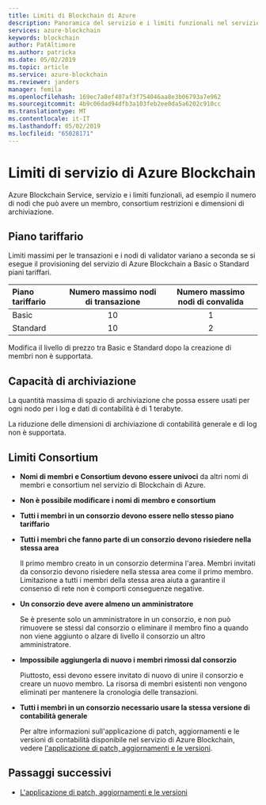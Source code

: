 ```yaml
---
title: Limiti di Blockchain di Azure
description: Panoramica del servizio e i limiti funzionali nel servizio di Azure Blockchain
services: azure-blockchain
keywords: blockchain
author: PatAltimore
ms.author: patricka
ms.date: 05/02/2019
ms.topic: article
ms.service: azure-blockchain
ms.reviewer: janders
manager: femila
ms.openlocfilehash: 169ec7a8ef407af3f754046aa8e3b06793a7e962
ms.sourcegitcommit: 4b9c06dad94dfb3a103feb2ee0da5a6202c910cc
ms.translationtype: MT
ms.contentlocale: it-IT
ms.lasthandoff: 05/02/2019
ms.locfileid: "65028171"
---
```

# <a name="limits-in-azure-blockchain-service"></a>Limiti di servizio di Azure Blockchain

Azure Blockchain Service, servizio e i limiti funzionali, ad esempio il numero di nodi che può avere un membro, consortium restrizioni e dimensioni di archiviazione.

## <a name="pricing-tier"></a>Piano tariffario

Limiti massimi per le transazioni e i nodi di validator variano a seconda se si esegue il provisioning del servizio di Azure Blockchain a Basic o Standard piani tariffari.

| Piano tariffario | Numero massimo nodi di transazione | Numero massimo nodi di convalida |
|:---|:---:|:---:|
| Basic | 10 | 1 |
| Standard | 10 | 2 |

Modifica il livello di prezzo tra Basic e Standard dopo la creazione di membri non è supportata.

## <a name="storage-capacity"></a>Capacità di archiviazione

La quantità massima di spazio di archiviazione che possa essere usati per ogni nodo per i log e dati di contabilità è di 1 terabyte.

La riduzione delle dimensioni di archiviazione di contabilità generale e di log non è supportata.

## <a name="consortium-limits"></a>Limiti Consortium

* **Nomi di membri e Consortium devono essere univoci** da altri nomi di membri e consortium nel servizio di Blockchain di Azure.

* **Non è possibile modificare i nomi di membro e consortium**

* **Tutti i membri in un consorzio devono essere nello stesso piano tariffario**

* **Tutti i membri che fanno parte di un consorzio devono risiedere nella stessa area**

    Il primo membro creato in un consorzio determina l'area. Membri invitati da consorzio devono risiedere nella stessa area come il primo membro. Limitazione a tutti i membri della stessa area aiuta a garantire il consenso di rete non è comporti conseguenze negative.

* **Un consorzio deve avere almeno un amministratore**

    Se è presente solo un amministratore in un consorzio, e non può rimuovere se stessi dal consorzio o eliminare il membro fino a quando non viene aggiunto o alzare di livello il consorzio un altro amministratore.

* **Impossibile aggiungerla di nuovo i membri rimossi dal consorzio**

    Piuttosto, essi devono essere invitato di nuovo di unire il consorzio e creare un nuovo membro. La risorsa di membri esistenti non vengono eliminati per mantenere la cronologia delle transazioni.

* **Tutti i membri in un consorzio necessario usare la stessa versione di contabilità generale**

    Per altre informazioni sull'applicazione di patch, aggiornamenti e le versioni di contabilità disponibile nel servizio di Azure Blockchain, vedere [l'applicazione di patch, aggiornamenti e le versioni](ledger-versions.md).

## <a name="next-steps"></a>Passaggi successivi

* [L'applicazione di patch, aggiornamenti e le versioni](ledger-versions.md)
